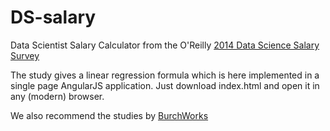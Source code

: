 DS-salary
=========

Data Scientist Salary Calculator from the O'Reilly
[2014 Data Science Salary Survey](http://www.oreilly.com/data/free/2014-data-science-salary-survey.csp)

The study gives a linear regression formula which is here implemented in a single page
AngularJS application. Just download index.html and open it in any (modern) browser.

We also recommend the studies by [BurchWorks](http://www.burtchworks.com/big-data-analyst-salary/)
